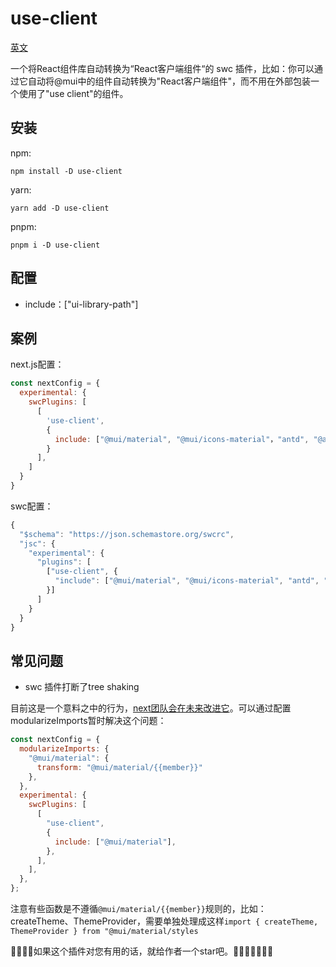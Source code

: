 # use-client
[英文](https://github.com/coder-xiaotian/swc-useclient)

一个将React组件库自动转换为“React客户端组件“的 swc 插件，比如：你可以通过它自动将@mui中的组件自动转换为"React客户端组件"，而不用在外部包装一个使用了"use client"的组件。

## 安装
npm: 
```
npm install -D use-client
```

yarn:
```
yarn add -D use-client
```

pnpm:
```
pnpm i -D use-client
```

## 配置
+ include：["ui-library-path"]

## 案例
next.js配置：
```js
const nextConfig = {
  experimental: {
    swcPlugins: [
      [
        'use-client',
        {
          include: ["@mui/material", "@mui/icons-material"，"antd", "@ant-design/icons"]
        }
      ],
    ]
  }
}
```

swc配置：
```js
{
  "$schema": "https://json.schemastore.org/swcrc",
  "jsc": {
    "experimental": {
      "plugins": [
        ["use-client", {
          "include": ["@mui/material", "@mui/icons-material", "antd", "@ant-design/icons"]
        }]
      ]
    }
  }
}
```

## 常见问题

+ swc 插件打断了tree shaking

目前这是一个意料之中的行为，[next团队会在未来改进它](https://github.com/vercel/next.js/issues/52679#issuecomment-1636807256)。可以通过配置modularizeImports暂时解决这个问题：
```javascript
const nextConfig = {
  modularizeImports: {
    "@mui/material": {
      transform: "@mui/material/{{member}}"
    },
  },
  experimental: {
    swcPlugins: [
      [
        "use-client",
        {
          include: ["@mui/material"],
        },
      ],
    ],
  },
};
```
注意有些函数是不遵循`@mui/material/{{member}}`规则的，比如：createTheme、ThemeProvider，需要单独处理成这样`import { createTheme, ThemeProvider } from "@mui/material/styles`

🌟🌟🌟🌟如果这个插件对您有用的话，就给作者一个star吧。🙏🙏🙏🌟🌟🌟🌟
